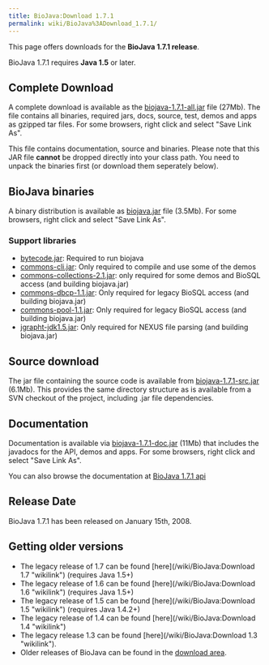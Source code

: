 ```yaml
---
title: BioJava:Download 1.7.1
permalink: wiki/BioJava%3ADownload_1.7.1/
---
```


This page offers downloads for the <b>BioJava 1.7.1 release</b>.

BioJava 1.7.1 requires <b>Java 1.5</b> or later.

Complete Download
-----------------

A complete download is available as the
[biojava-1.7.1-all.jar](http://www.biojava.org/download/bj171/all/biojava-1.7.1-all.jar)
file (27Mb). The file contains all binaries, required jars, docs,
source, test, demos and apps as gzipped tar files. For some browsers,
right click and select "Save Link As".

This file contains documentation, source and binaries. Please note that
this JAR file <b>cannot</b> be dropped directly into your class path.
You need to unpack the binaries first (or download them seperately
below).

BioJava binaries
----------------

A binary distribution is available as
[biojava.jar](http://www.biojava.org/download/bj171/bin/biojava.jar)
file (3.5Mb). For some browsers, right click and select "Save Link As".

### Support libraries

-   [bytecode.jar](http://www.biojava.org/download/bj171/support-jars/bytecode.jar):
    Required to run biojava
-   [commons-cli.jar](http://www.biojava.org/download/bj171/support-jars/commons-cli.jar):
    Only required to compile and use some of the demos
-   [commons-collections-2.1.jar](http://www.biojava.org/download/bj171/support-jars/commons-collections-2.1.jar):
    only required for some demos and BioSQL access (and building
    biojava.jar)
-   [commons-dbcp-1.1.jar](http://www.biojava.org/download/bj171/support-jars/commons-dbcp-1.1.jar):
    Only required for legacy BioSQL access (and building biojava.jar)
-   [commons-pool-1.1.jar](http://www.biojava.org/download/bj171/support-jars/commons-pool-1.1.jar):
    Only required for legacy BioSQL access (and building biojava.jar)
-   [jgrapht-jdk1.5.jar](http://www.biojava.org/download/bj171/support-jars/jgrapht-jdk1.5.jar):
    Only required for NEXUS file parsing (and building biojava.jar)

Source download
---------------

The jar file containing the source code is available from
[biojava-1.7.1-src.jar](http://www.biojava.org/download/bj171/src/biojava-1.7.1-src.jar)
(6.1Mb). This provides the same directory structure as is available from
a SVN checkout of the project, including .jar file dependencies.

Documentation
-------------

Documentation is available via
[biojava-1.7.1-doc.jar](http://www.biojava.org/download/bj171/doc/biojava-1.7.1-doc.jar)
(11Mb) that includes the javadocs for the API, demos and apps. For some
browsers, right click and select "Save Link As".

You can also browse the documentation at [BioJava 1.7.1
api](http://www.biojava.org/docs/api171/)

Release Date
------------

BioJava 1.7.1 has been released on January 15th, 2008.

Getting older versions
----------------------

-   The legacy release of 1.7 can be found
    [here](/wiki/BioJava:Download 1.7 "wikilink") (requires Java 1.5+)
-   The legacy release of 1.6 can be found
    [here](/wiki/BioJava:Download 1.6 "wikilink") (requires Java 1.5+)
-   The legacy release of 1.5 can be found
    [here](/wiki/BioJava:Download 1.5 "wikilink") (requires Java 1.4.2+)
-   The legacy release of 1.4 can be found
    [here](/wiki/BioJava:Download 1.4 "wikilink")
-   The legacy release 1.3 can be found
    [here](/wiki/BioJava:Download 1.3 "wikilink").
-   Older releases of BioJava can be found in the [download
    area](http://www.biojava.org/download/).

